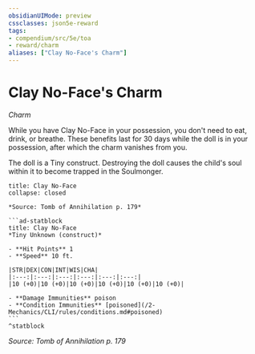 ```yaml
---
obsidianUIMode: preview
cssclasses: json5e-reward
tags:
- compendium/src/5e/toa
- reward/charm
aliases: ["Clay No-Face's Charm"]
---
```

# Clay No-Face's Charm
*Charm*  

While you have Clay No-Face in your possession, you don't need to eat, drink, or breathe. These benefits last for 30 days while the doll is in your possession, after which the charm vanishes from you.

The doll is a Tiny construct. Destroying the doll causes the child's soul within it to become trapped in the Soulmonger.

````ad-embed-object
title: Clay No-Face
collapse: closed

*Source: Tomb of Annihilation p. 179*  

```ad-statblock
title: Clay No-Face
*Tiny Unknown (construct)*

- **Hit Points** 1
- **Speed** 10 ft.

|STR|DEX|CON|INT|WIS|CHA|
|:---:|:---:|:---:|:---:|:---:|:---:|
|10 (+0)|10 (+0)|10 (+0)|10 (+0)|10 (+0)|10 (+0)|

- **Damage Immunities** poison
- **Condition Immunities** [poisoned](/2-Mechanics/CLI/rules/conditions.md#poisoned)
```
^statblock
````

*Source: Tomb of Annihilation p. 179*